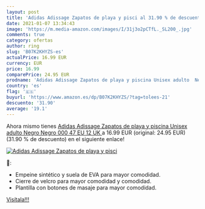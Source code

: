 ```yaml
---
layout: post
title: 'Adidas Adissage Zapatos de playa y pisci al 31.90 % de descuento'
date: 2021-01-07 13:34:43
image: 'https://m.media-amazon.com/images/I/31j3o2pCTfL._SL200_.jpg'
comments: true
category: ofertas
author: ring
slug: 'B07K2KHYZS-es'
actualPrice: 16.99 EUR
currency: EUR
price: 16.99
comparePrice: 24.95 EUR
prodname: 'Adidas Adissage Zapatos de playa y piscina Unisex adulto  Negro  Negro 000   47 EU  12 UK '
country: 'es'
flag: '🇪🇸'
buyurl: 'https://www.amazon.es/dp/B07K2KHYZS/?tag=tolees-21'
descuento: '31.90'
average: '19.1'
---
```


Ahora mismo tienes [Adidas Adissage Zapatos de playa y piscina Unisex adulto  Negro  Negro 000   47 EU  12 UK ](https://www.amazon.es/dp/B07K2KHYZS/?tag=tolees-21) a 16.99 EUR (original: 24.95 EUR) (31.90 %  de descuento) en el siguiente enlace!

[![Adidas Adissage Zapatos de playa y pisci](https://m.media-amazon.com/images/I/31j3o2pCTfL._SL200_.jpg)](https://www.amazon.es/dp/B07K2KHYZS/?tag=tolees-21)

🔎:

- Empeine sintético y suela de EVA para mayor comodidad.
- Cierre de velcro para mayor comodidad y comodidad.
- Plantilla con botones de masaje para mayor comodidad.

[Visítala!!!](https://www.amazon.es/dp/B07K2KHYZS/?tag=tolees-21)
